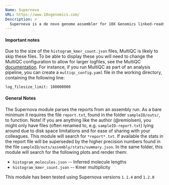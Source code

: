 ```yaml
---
Name: Supernova
URL: https://www.10xgenomics.com/
Description: >
  Supernova is a de novo genome assembler for 10X Genomics linked-reads.
---
```


#### Important notes

Due to the size of the `histogram_kmer_count.json` files, MultiQC is likely to skip these files. To be able to display these you will need to change the MultiQC configuration to allow for larger logfiles, see the MultiQC [documentation](http://multiqc.info/docs/#troubleshooting-1). For instance, if you run MultiQC as part of an analysis pipeline, you can create a `multiqc_config.yaml` file in the working directory, containing the following line:

```
log_filesize_limit: 100000000
```

#### General Notes

The Supernova module parses the reports from an assembly run. As a bare minimum it requires the file `report.txt`, found in the folder `sampleID/outs/`, to function. Note! If you are anything like the author (@remiolsen), you might only have files (often renamed to, e.g. `sampleID-report.txt`) lying around due to disk space limitations and for ease of sharing with your colleagues. This module will search for `*report*.txt`. If available the stats in the report file will be superseded by the higher precision numbers found in the file `sampleID/outs/assembly/stats/summary.json`. In the same folder, this module will search for the following plots and render them:

- `histogram_molecules.json` -- Inferred molecule lengths
- `histogram_kmer_count.json` -- Kmer multiplicity

This module has been tested using Supernova versions `1.1.4` and `1.2.0`
